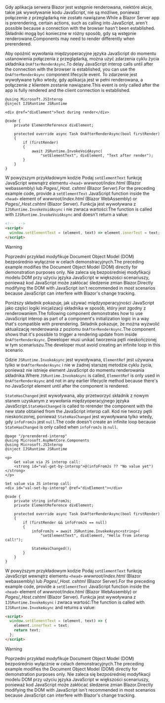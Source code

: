 <span data-ttu-id="22e34-101">Gdy aplikacja serwera Blazor jest wstępnie renderowana, niektóre akcje, takie jak wywoływanie kodu JavaScript, nie są możliwe, ponieważ połączenie z przeglądarką nie zostało nawiązane.</span><span class="sxs-lookup"><span data-stu-id="22e34-101">While a Blazor Server app is prerendering, certain actions, such as calling into JavaScript, aren't possible because a connection with the browser hasn't been established.</span></span> <span data-ttu-id="22e34-102">Składniki mogą być konieczne w różny sposób, gdy są wstępnie renderowane.</span><span class="sxs-lookup"><span data-stu-id="22e34-102">Components may need to render differently when prerendered.</span></span>

<span data-ttu-id="22e34-103">Aby opóźnić wywołania międzyoperacyjne języka JavaScript do momentu ustanowienia połączenia z przeglądarką, można użyć zdarzenia cyklu życia składnika `OnAfterRenderAsync`.</span><span class="sxs-lookup"><span data-stu-id="22e34-103">To delay JavaScript interop calls until after the connection with the browser is established, you can use the `OnAfterRenderAsync` component lifecycle event.</span></span> <span data-ttu-id="22e34-104">To zdarzenie jest wywoływane tylko wtedy, gdy aplikacja jest w pełni renderowana, a połączenie z klientem zostanie nawiązane.</span><span class="sxs-lookup"><span data-stu-id="22e34-104">This event is only called after the app is fully rendered and the client connection is established.</span></span>

```cshtml
@using Microsoft.JSInterop
@inject IJSRuntime JSRuntime

<div @ref="divElement">Text during render</div>

@code {
    private ElementReference divElement;

    protected override async Task OnAfterRenderAsync(bool firstRender)
    {
        if (firstRender)
        {
            await JSRuntime.InvokeVoidAsync(
                "setElementText", divElement, "Text after render");
        }
    }
}
```

<span data-ttu-id="22e34-105">W powyższym przykładowym kodzie Podaj `setElementText` funkcję JavaScript wewnątrz elementu `<head>` *wwwroot/index.html* (Blazor webassembly) lub *Pages/_Host. cshtml* (Blazor Server).</span><span class="sxs-lookup"><span data-stu-id="22e34-105">For the preceding example code, provide a `setElementText` JavaScript function inside the `<head>` element of *wwwroot/index.html* (Blazor WebAssembly) or *Pages/_Host.cshtml* (Blazor Server).</span></span> <span data-ttu-id="22e34-106">Funkcja jest wywoływana z `IJSRuntime.InvokeVoidAsync` i nie zwraca wartości:</span><span class="sxs-lookup"><span data-stu-id="22e34-106">The function is called with `IJSRuntime.InvokeVoidAsync` and doesn't return a value:</span></span>

```html
<!--  -->
<script>
  window.setElementText = (element, text) => element.innerText = text;
</script>
```

> [!WARNING]
> <span data-ttu-id="22e34-107">Poprzedni przykład modyfikuje Document Object Model (DOM) bezpośrednio wyłącznie w celach demonstracyjnych.</span><span class="sxs-lookup"><span data-stu-id="22e34-107">The preceding example modifies the Document Object Model (DOM) directly for demonstration purposes only.</span></span> <span data-ttu-id="22e34-108">Nie zaleca się bezpośredniej modyfikacji modelu DOM przy użyciu języka JavaScript w większości scenariuszy, ponieważ kod JavaScript może zakłócać śledzenie zmian Blazor.</span><span class="sxs-lookup"><span data-stu-id="22e34-108">Directly modifying the DOM with JavaScript isn't recommended in most scenarios because JavaScript can interfere with Blazor's change tracking.</span></span>

<span data-ttu-id="22e34-109">Poniższy składnik pokazuje, jak używać międzyoperacyjności JavaScript jako części logiki inicjalizacji składnika w sposób, który jest zgodny z renderowaniem.</span><span class="sxs-lookup"><span data-stu-id="22e34-109">The following component demonstrates how to use JavaScript interop as part of a component's initialization logic in a way that's compatible with prerendering.</span></span> <span data-ttu-id="22e34-110">Składnik pokazuje, że można wyzwolić aktualizację renderowania z poziomu `OnAfterRenderAsync`.</span><span class="sxs-lookup"><span data-stu-id="22e34-110">The component shows that it's possible to trigger a rendering update from inside `OnAfterRenderAsync`.</span></span> <span data-ttu-id="22e34-111">Deweloper musi unikać tworzenia pętli nieskończonej w tym scenariuszu.</span><span class="sxs-lookup"><span data-stu-id="22e34-111">The developer must avoid creating an infinite loop in this scenario.</span></span>

<span data-ttu-id="22e34-112">Gdzie `JSRuntime.InvokeAsync` jest wywoływana, `ElementRef` jest używana tylko w `OnAfterRenderAsync` i nie w żadnej starszej metodzie cyklu życia, ponieważ nie istnieje element JavaScript do momentu renderowania składnika.</span><span class="sxs-lookup"><span data-stu-id="22e34-112">Where `JSRuntime.InvokeAsync` is called, `ElementRef` is only used in `OnAfterRenderAsync` and not in any earlier lifecycle method because there's no JavaScript element until after the component is rendered.</span></span>

<span data-ttu-id="22e34-113">`StateHasChanged` jest wywoływana, aby przetworzyć składnik z nowym stanem uzyskanym z wywołania międzyoperacyjnego języka JavaScript.</span><span class="sxs-lookup"><span data-stu-id="22e34-113">`StateHasChanged` is called to rerender the component with the new state obtained from the JavaScript interop call.</span></span> <span data-ttu-id="22e34-114">Kod nie tworzy pętli nieskończonej, ponieważ `StateHasChanged` jest wywoływana tylko wtedy, gdy `infoFromJs` jest `null`.</span><span class="sxs-lookup"><span data-stu-id="22e34-114">The code doesn't create an infinite loop because `StateHasChanged` is only called when `infoFromJs` is `null`.</span></span>

```cshtml
@page "/prerendered-interop"
@using Microsoft.AspNetCore.Components
@using Microsoft.JSInterop
@inject IJSRuntime JSRuntime

<p>
    Get value via JS interop call:
    <strong id="val-get-by-interop">@(infoFromJs ?? "No value yet")</strong>
</p>

Set value via JS interop call:
<div id="val-set-by-interop" @ref="divElement"></div>

@code {
    private string infoFromJs;
    private ElementReference divElement;

    protected override async Task OnAfterRenderAsync(bool firstRender)
    {
        if (firstRender && infoFromJs == null)
        {
            infoFromJs = await JSRuntime.InvokeAsync<string>(
                "setElementText", divElement, "Hello from interop call!");

            StateHasChanged();
        }
    }
}
```

<span data-ttu-id="22e34-115">W powyższym przykładowym kodzie Podaj `setElementText` funkcję JavaScript wewnątrz elementu `<head>` *wwwroot/index.html* (Blazor webassembly) lub *Pages/_Host. cshtml* (Blazor Server).</span><span class="sxs-lookup"><span data-stu-id="22e34-115">For the preceding example code, provide a `setElementText` JavaScript function inside the `<head>` element of *wwwroot/index.html* (Blazor WebAssembly) or *Pages/_Host.cshtml* (Blazor Server).</span></span> <span data-ttu-id="22e34-116">Funkcja jest wywoływana z `IJSRuntime.InvokeAsync` i zwraca wartość:</span><span class="sxs-lookup"><span data-stu-id="22e34-116">The function is called with `IJSRuntime.InvokeAsync` and returns a value:</span></span>

```html
<script>
  window.setElementText = (element, text) => {
    element.innerText = text;
    return text;
  };
</script>
```

> [!WARNING]
> <span data-ttu-id="22e34-117">Poprzedni przykład modyfikuje Document Object Model (DOM) bezpośrednio wyłącznie w celach demonstracyjnych.</span><span class="sxs-lookup"><span data-stu-id="22e34-117">The preceding example modifies the Document Object Model (DOM) directly for demonstration purposes only.</span></span> <span data-ttu-id="22e34-118">Nie zaleca się bezpośredniej modyfikacji modelu DOM przy użyciu języka JavaScript w większości scenariuszy, ponieważ kod JavaScript może zakłócać śledzenie zmian Blazor.</span><span class="sxs-lookup"><span data-stu-id="22e34-118">Directly modifying the DOM with JavaScript isn't recommended in most scenarios because JavaScript can interfere with Blazor's change tracking.</span></span>
